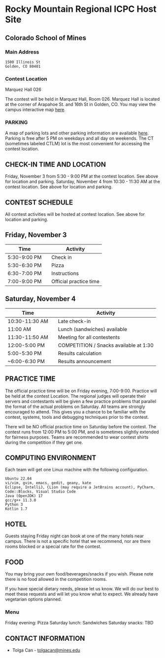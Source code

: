 # Rocky Mountain Regional ICPC Host Site

## Colorado School of Mines

### Main Address

```
1500 Illinois St
Golden, CO 80401
```

### Contest Location

Marquez Hall 026

The contest will be held in Marquez Hall, Room 026.  Marquez Hall is located at the corner of Arapahoe St. and 16th St in Golden, CO. You may view the campus interactive map [here](https://tour.mines.edu/map/).

### PARKING

A map of parking lots and other parking information are available [here](https://www.mines.edu/parking/). Parking is free after 5 PM on weekdays and all day on weekends. The CT (sometimes labeled CTLM) lot is the most convenient for accessing the contest location.

## CHECK-IN TIME AND LOCATION

Friday, November 3 from 5:30 - 9:00 PM at the contest location. See above for location and parking.
Saturday, November 4 from 10:30 - 11:30 AM at the contest location. See above for location and parking.

## CONTEST SCHEDULE

All contest activities will be hosted at contest location. See above for location and parking.

## Friday, November 3

| Time         |     | Activity                |
| ------------ | --- | ----------------------- |
| 5:30-9:00 PM |     | Check in                |
| 5:30-6:30 PM |     | Pizza                   |
| 6:30-7:00 PM |     | Instructions            |
| 7:00-9:00 PM |     | Official practice time  |

## Saturday, November 4

| Time           |     | Activity                               |
| -------------- | --- | -------------------------------------- |
| 10:30-11:30 AM |     | Late check-in                          |
| 11:00 AM       |     | Lunch (sandwiches) available           |
| 11:30-11:50 AM |     | Meeting for all contestents            |
| 12:00-5:00 PM  |     | COMPETITION / Snacks available at 1:30 |
| 5:00-5:30 PM   |     | Results calculation                    |
| ~6:00-6:30 PM  |     | Results announcement                   |

## PRACTICE TIME

The official practice time will be on Friday evening, 7:00-9:00. Practice will be held at the contest Location. The regional judges will operate their servers and contestants will be given a few practice problems that parallel the format of the actual problems on Saturday. All teams are strongly encouraged to attend. This gives you a chance to be familiar with the contest, systems, tools and debugging techniques prior to the contest.

There will be NO official practice time on Saturday before the contest.
The contest runs from 12:00 PM to 5:00 PM, and is sometimes slightly extended for fairness purposes. Teams are recommended to wear contest shirts during the competition if they get one.

## COMPUTING ENVIRONMENT

Each team will get one Linux machine with the following configuration.

```
Ubuntu 22.04
vi/vim, gvim, emacs, gedit, geany, kate
Eclipse, IntelliJ, CLion (may require a JetBrains account), PyCharm, Code::Blocks, Visual Studio Code
Java (OpenJDK) 17
gcc/g++ 11.3.0
Python 3
Kotlin 1.7
```

<!--
Each team is allowed to bring 3 laptops configured with the development environments of their choosing.  Official languages supported for the contest are: Java, C++, Python 3, Kotlin.

We will provide wifi access, however, if your home institution has eduroam, we strongly recommend you set up eduroam before coming to the competition.  Eduroam will be the easiest way to access Mines' network.
-->

<!--
## KATTIS ACCOUNT

Create an account (at least for one member per team) on open.kattis.com and remember your password.
-->
<!--Only printed references will be allowed during the contest
NO digital devices will be allowed to use during the contest-->

## HOTEL

Guests staying Friday night can book at one of the many hotels near campus. There is not a specific hotel that we recommend, nor are there rooms blocked or a special rate for the contest.

## FOOD

You may bring your own food/beverages/snacks if you wish. Please note there is no food allowed in the competition rooms.

If you have special dietary needs, please let us know. We will do our best to meet these requests and will let you know what to expect. We already have vegetarian options planned.

### Menu

Friday evening: Pizza
Saturday lunch: Sandwiches
Saturday snacks: TBD

## CONTACT INFORMATION

-   Tolga Can - [tolgacan@mines.edu](mailto:tolgacan@mines.edu)

